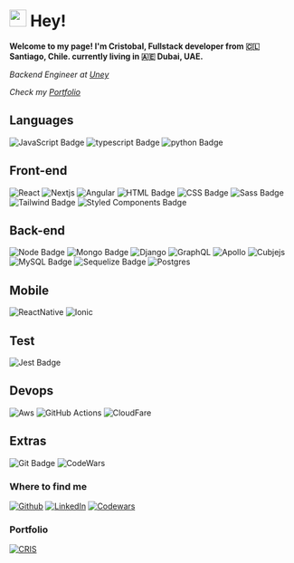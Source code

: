 <h1><img src="https://emojis.slackmojis.com/emojis/images/1531849430/4246/blob-sunglasses.gif?1531849430" width="30"/> Hey!</h1>

**Welcome to my page!  I'm Cristobal, Fullstack developer from 🇨🇱 Santiago, Chile. currently living in 🇦🇪 Dubai, UAE.**

*Backend Engineer at [Uney](https://uney.com/)*

*Check my [Portfolio](https://portfolio-pfv0syv6m-cristobals-projects-ca6db0da.vercel.app/)*

## Languages
![JavaScript Badge](https://img.shields.io/badge/-JavaScript-FCC624?style=for-the-badge&logo=JavaScript&logoColor=323330)
![typescript Badge](https://img.shields.io/badge/Typescript-blue?style=for-the-badge&logo=typescript&logoColor=white)
![python Badge](https://img.shields.io/badge/-Python-F7B93E?style=for-the-badge&logo=python&logoColor=white)

## Front-end
![React](https://img.shields.io/badge/react-%2320232a.svg?style=for-the-badge&logo=react&logoColor=white)
![Nextjs](https://img.shields.io/badge/next.js-%2320232a.svg?style=for-the-badge&nextdotjs&logoColor=white)
![Angular](https://img.shields.io/badge/-Angular-DD0031?style=for-the-badge&logo=angular&logoColor=white)
![HTML Badge](https://img.shields.io/badge/-HTML-E34F26?style=for-the-badge&logo=html5&logoColor=white)
![CSS Badge](https://img.shields.io/badge/-CSS-1572B6?style=for-the-badge&logo=css3&logoColor=white)
![Sass Badge](https://img.shields.io/badge/-Sass-CC6699?style=for-the-badge&logo=sass&logoColor=white)
![Tailwind Badge](https://img.shields.io/badge/Tailwind_CSS-38B2AC?style=for-the-badge&logo=tailwind-css&logoColor=white)
![Styled Components Badge](https://img.shields.io/badge/-Styled_Components-db7092?style=for-the-badge&logo=styled-components&logoColor=white)


## Back-end
![Node Badge](https://img.shields.io/badge/-Node.js-339933?style=for-the-badge&logo=node.js&logoColor=white)
![Mongo Badge](https://img.shields.io/badge/-mongodb-339933?style=for-the-badge&logo=mongodb&logoColor=white)
![Django](https://img.shields.io/badge/-Django-E34F26?style=for-the-badge&logo=django&logoColor=white)
![GraphQL](https://img.shields.io/badge/-GraphQL-E10098?style=for-the-badge&logo=graphql&logoColor=white)
![Apollo](https://img.shields.io/badge/-Apollo%20GraphQL-311C87?style=for-the-badge&logo=apollo-graphql&logoColor=white)
![Cubjejs](https://img.shields.io/badge/-Cubjejs-F7B93E?style=for-the-badge&logo=cubejs&logoColor=white)
![MySQL Badge](https://img.shields.io/badge/-MySQL-4479A1?style=for-the-badge&logo=MySQL&logoColor=white)
![Sequelize Badge](https://img.shields.io/badge/-Sequelize-eeeeee?style=for-the-badge&logo=sequelize&logoColor=00b1ea)
![Postgres](https://img.shields.io/badge/postgres-%23316192.svg?style=for-the-badge&logo=postgresql&logoColor=white)

## Mobile
![ReactNative](https://img.shields.io/badge/-ReacNative-45b8d8?style=for-the-badge&logo=react&logoColor=white)
![Ionic](https://img.shields.io/badge/-Ionic-007ACC?style=for-the-badge&logo=ionic&logoColor=white)

## Test
![Jest Badge](https://img.shields.io/badge/-Jest-C21325?style=for-the-badge&logo=jest&logoColor=white)

## Devops
![Aws](https://img.shields.io/badge/-AWS-F7B93E?style=for-the-badge&logo=amazon&logoColor=white)
![GitHub Actions](https://img.shields.io/badge/github%20actions-%232671E5.svg?style=for-the-badge&logo=githubactions&logoColor=white)
![CloudFare](https://img.shields.io/badge/Cloudflare-F38020?style=for-the-badge&logo=Cloudflare&logoColor=white)

## Extras
![Git Badge](https://img.shields.io/badge/-Git-F05032?style=for-the-badge&logo=git&logoColor=white)
![CodeWars](https://www.codewars.com/users/gomara/badges/micro?theme=light)



<h3>Where to find me</h3>
<p><a href="https://github.com/gomara" target="_blank"><img alt="Github" src="https://img.shields.io/badge/GitHub-%2312100E.svg?&style=for-the-badge&logo=Github&logoColor=white" /></a> <a href="https://www.linkedin.com/in/cristobal-gomara" target="_blank"><img alt="LinkedIn" src="https://img.shields.io/badge/linkedin-%230077B5.svg?&style=for-the-badge&logo=linkedin&logoColor=white" /></a>
  <a href="https://www.codewars.com/users/gomara" target="_blank"><img alt="Codewars" src="https://img.shields.io/badge/codewars-%230077B5.svg?&style=for-the-badge&logo=codewars&logoColor=white" /></a>
</p>

<h3>Portfolio</h3>
<p><a href="https://portfolio-pfv0syv6m-cristobals-projects-ca6db0da.vercel.app/" target="_blank"><img alt="CRIS" src="https://img.shields.io/badge/Vercel-000000?style=for-the-badge&logo=vercel&logoColor=white)https://img.shields.io/badge/Vercel-000000?style=for-the-badge&logo=vercel&logoColor=white" />
</p>
